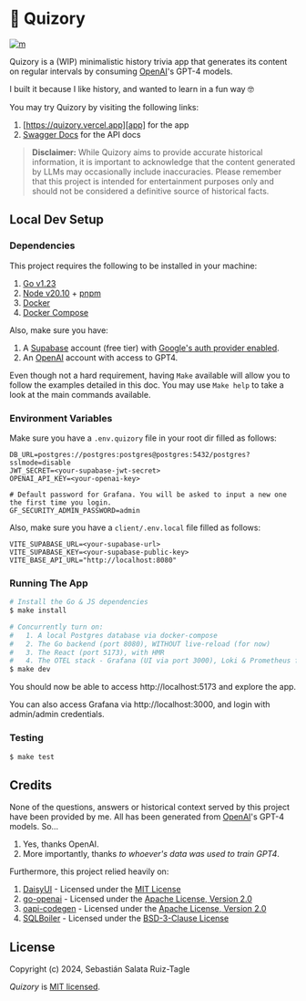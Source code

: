 # 📖 Quizory

[![m][bdg-mit]][mit]

Quizory is a (WIP) minimalistic history trivia app that generates its content on regular intervals
by consuming [OpenAI][openai]'s GPT-4 models.

I built it because I like history, and wanted to learn in a fun way 🤓

You may try Quizory by visiting the following links:

1. [https://quizory.vercel.app][app] for the app
2. [Swagger Docs][swagger-docs] for the API docs

> **Disclaimer:** While Quizory aims to provide accurate historical information, it is important to
> acknowledge that the content generated by LLMs may occasionally include inaccuracies. Please
> remember that this project is intended for entertainment purposes only and should not be
> considered a definitive source of historical facts.

## Local Dev Setup

### Dependencies

This project requires the following to be installed in your machine:

1. [Go v1.23][go]
2. [Node v20.10][nodejs] + [pnpm][pnpm]
3. [Docker][docker]
4. [Docker Compose][docker-compose]

Also, make sure you have:

1. A [Supabase][supabase] account (free tier) with [Google's auth provider enabled][supabase-google].
2. An [OpenAI][openai] account with access to GPT4.

Even though not a hard requirement, having `Make` available will allow you to follow the examples
detailed in this doc. You may use `Make help` to take a look at the main commands available.

### Environment Variables

Make sure you have a `.env.quizory` file in your root dir filled as follows:

```env
DB_URL=postgres://postgres:postgres@postgres:5432/postgres?sslmode=disable
JWT_SECRET=<your-supabase-jwt-secret>
OPENAI_API_KEY=<your-openai-key>

# Default password for Grafana. You will be asked to input a new one the first time you login.
GF_SECURITY_ADMIN_PASSWORD=admin
```

Also, make sure you have a `client/.env.local` file filled as follows:

```env
VITE_SUPABASE_URL=<your-supabase-url>
VITE_SUPABASE_KEY=<your-supabase-public-key>
VITE_BASE_API_URL="http://localhost:8080"
```

### Running The App

```sh
# Install the Go & JS dependencies
$ make install

# Concurrently turn on:
#   1. A local Postgres database via docker-compose
#   2. The Go backend (port 8080), WITHOUT live-reload (for now)
#   3. The React (port 5173), with HMR
#   4. The OTEL stack - Grafana (UI via port 3000), Loki & Prometheus for now
$ make dev
```

You should now be able to access http://localhost:5173 and explore the app.

You can also access Grafana via http://localhost:3000, and login with admin/admin credentials.

### Testing

```sh
$ make test
```

## Credits

None of the questions, answers or historical context served by this project have been provided by me.
All has been generated from [OpenAI][openai]'s GPT-4 models. So...

1. Yes, thanks OpenAI.
2. More importantly, thanks _to whoever's data was used to train GPT4_.

Furthermore, this project relied heavily on:

1. [DaisyUI][daisyui] - Licensed under the [MIT License][daisyui-license]
2. [go-openai][go-openai] - Licensed under the [Apache License, Version 2.0][go-openai-license]
3. [oapi-codegen][oapi-codegen] - Licensed under the [Apache License, Version 2.0][oapi-codegen-license]
4. [SQLBoiler][sqlboiler] - Licensed under the [BSD-3-Clause License][sqlboiler-license]

## License

Copyright (c) 2024, Sebastián Salata Ruiz-Tagle

_Quizory_ is [MIT licensed](./LICENSE).

[app]: https://quizory.vercel.app/
[bdg-mit]: https://img.shields.io/badge/License-MIT-blue.svg
[daisyui-license]: https://github.com/saadeghi/daisyui?tab=MIT-1-ov-file
[daisyui]: https://daisyui.com/
[docker-compose]: https://docs.docker.com/compose/
[docker]: https://www.docker.com/
[go-openai-license]: https://github.com/sashabaranov/go-openai?tab=Apache-2.0-1-ov-file
[go-openai]: https://github.com/sashabaranov/go-openai
[go]: https://golang.org/
[mit]: https://opensource.org/licenses/MIT
[nodejs]: https://nodejs.org/en
[oapi-codegen-license]: https://github.com/oapi-codegen/oapi-codegen?tab=Apache-2.0-1-ov-file
[oapi-codegen]: https://github.com/oapi-codegen/oapi-codegen
[openai]: https://openai.com/
[pnpm]: https://pnpm.io/
[sqlboiler-license]: https://github.com/volatiletech/sqlboiler?tab=BSD-3-Clause-1-ov-file
[sqlboiler]: https://github.com/volatiletech/sqlboiler
[supabase]: https://supabase.com/
[supabase-google]: https://supabase.com/docs/guides/auth/social-login/auth-google
[swagger-docs]: https://quizory-api.salatart.com/openapi/swagger/index.html
